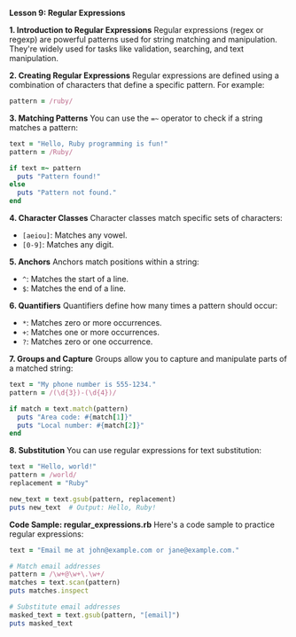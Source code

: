 
**Lesson 9: Regular Expressions**

**1. Introduction to Regular Expressions**
Regular expressions (regex or regexp) are powerful patterns used for string matching and manipulation. They're widely used for tasks like validation, searching, and text manipulation.

**2. Creating Regular Expressions**
Regular expressions are defined using a combination of characters that define a specific pattern. For example:

```ruby
pattern = /ruby/
```

**3. Matching Patterns**
You can use the `=~` operator to check if a string matches a pattern:

```ruby
text = "Hello, Ruby programming is fun!"
pattern = /Ruby/

if text =~ pattern
  puts "Pattern found!"
else
  puts "Pattern not found."
end
```

**4. Character Classes**
Character classes match specific sets of characters:

- `[aeiou]`: Matches any vowel.
- `[0-9]`: Matches any digit.

**5. Anchors**
Anchors match positions within a string:

- `^`: Matches the start of a line.
- `$`: Matches the end of a line.

**6. Quantifiers**
Quantifiers define how many times a pattern should occur:

- `*`: Matches zero or more occurrences.
- `+`: Matches one or more occurrences.
- `?`: Matches zero or one occurrence.

**7. Groups and Capture**
Groups allow you to capture and manipulate parts of a matched string:

```ruby
text = "My phone number is 555-1234."
pattern = /(\d{3})-(\d{4})/

if match = text.match(pattern)
  puts "Area code: #{match[1]}"
  puts "Local number: #{match[2]}"
end
```

**8. Substitution**
You can use regular expressions for text substitution:

```ruby
text = "Hello, world!"
pattern = /world/
replacement = "Ruby"

new_text = text.gsub(pattern, replacement)
puts new_text  # Output: Hello, Ruby!
```

**Code Sample: regular_expressions.rb**
Here's a code sample to practice regular expressions:

```ruby
text = "Email me at john@example.com or jane@example.com."

# Match email addresses
pattern = /\w+@\w+\.\w+/
matches = text.scan(pattern)
puts matches.inspect

# Substitute email addresses
masked_text = text.gsub(pattern, "[email]")
puts masked_text
```
